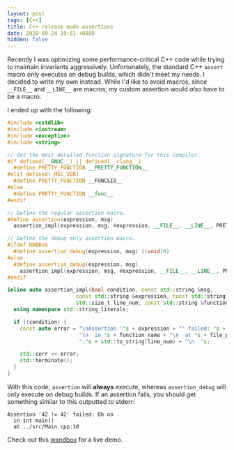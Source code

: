 ```yaml
---
layout: post
tags: [C++]
title: C++ release mode assertions
date: 2020-09-24 19:51 +0800
hidden: false
---
```


Recently I was optimizing some performance-critical C++ code while trying
to maintain invariants aggressively. Unfortunately, the standard C++ `assert`
macro only executes on debug builds, which didn't meet my needs. I decided to
write my own instead. While I'd like to avoid macros, since `__FILE__`
and `__LINE__` are macros; my custom assertion would _also_ have to be a macro.

I ended up with the following:

```cpp
#include <cstdlib>
#include <iostream>
#include <exception>
#include <string>

// Get the most detailed function signature for this compiler.
#if defined(__GNUC__) || defined(__clang__)
  #define PRETTY_FUNCTION __PRETTY_FUNCTION__
#elif defined(_MSC_VER)
  #define PRETTY_FUNCTION __FUNCSIG__
#else
  #define PRETTY_FUNCTION __func__
#endif

// Define the regular assertion macro.
#define assertion(expression, msg)                                            \
  assertion_impl(expression, msg, #expression, __FILE__, __LINE__, PRETTY_FUNCTION)

// Define the debug only assertion macro.
#ifdef NDEBUG
  #define assertion_debug(expression, msg) ((void)0)
#else
  #define assertion_debug(expression, msg)                                    \
    assertion_impl(expression, msg, #expression, __FILE__, __LINE__, PRETTY_FUNCTION)
#endif

inline auto assertion_impl(bool condition, const std::string &msg,
                      const std::string &expression, const std::string &file_path,
                      std::size_t line_num, const std::string &function_name) -> void {
  using namespace std::string_literals;

  if (!condition) {
    const auto error = "\nAssertion '"s + expression + "' failed: "s + msg +
                       "\n  in "s + function_name + "\n  at "s + file_path +
                       ":"s + std::to_string(line_num) + "\n  "s;

    std::cerr << error;
    std::terminate();
  }
}
```

With this code, `assertion` will **always** execute, whereas `assertion_debug`
will only execute on debug builds. If an assertion fails, you should get
something similar to this outputted to stderr:

```
Assertion '42 != 42' failed: Oh no
  in int main()
  at ../src/Main.cpp:10
```

Check out this [wandbox](https://wandbox.org/permlink/4D35CsFqEAhKBy7B) for a live demo.
